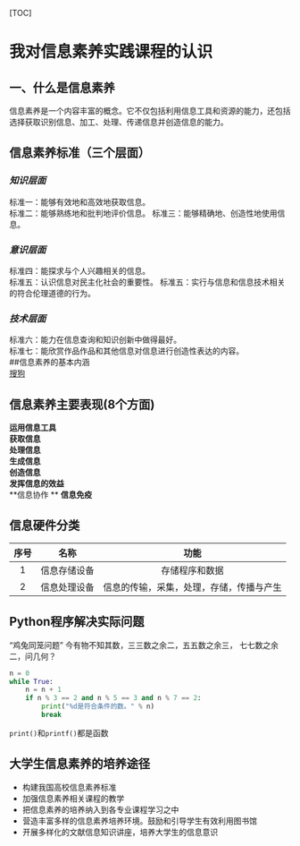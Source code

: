 [TOC]
# 我对信息素养实践课程的认识  
## 一、什么是信息素养  
信息素养是一个内容丰富的概念。它不仅包括利用信息工具和资源的能力，还包括选择获取识别信息、加工、处理、传递信息并创造信息的能力。  
## 信息素养标准（三个层面）  
### *知识层面*  
标准一：能够有效地和高效地获取信息。  
标准二：能够熟练地和批判地评价信息。
标准三：能够精确地、创造性地使用信息。  
### *意识层面*  
标准四：能探求与个人兴趣相关的信息。  
标准五：认识信息对民主化社会的重要性。
标准五：实行与信息和信息技术相关的符合伦理道德的行为。  
### *技术层面*  
标准六：能力在信息查询和知识创新中做得最好。  
标准七：能欣赏作品作品和其他信息对信息进行创造性表达的内容。  
##信息素养的基本内涵  
[搜狗](https://baike.sogou.com/v164806.htm)  
## 信息素养主要表现(8个方面)  
**运用信息工具**  
**获取信息**  
**处理信息**  
**生成信息**  
**创造信息**  
**发挥信息的效益**  
**信息协作 ** 
**信息免疫**  
## 信息硬件分类  
| 序号 |     名称     |                   功能                   |
| :--: | :----------: | :--------------------------------------: |
|  1   | 信息存储设备 |              存储程序和数据              |
|  2   | 信息处理设备 | 信息的传输，采集，处理，存储，传播与产生 |
## Python程序解决实际问题  
“鸡兔同笼问题”
今有物不知其数，三三数之余二，五五数之余三，
七七数之余二，问几何？
```python
n = 0
while True:
    n = n + 1
    if n % 3 == 2 and n % 5 == 3 and n % 7 == 2:
        print("%d是符合条件的数。" % n)
        break  
```
`print()`和`printf()`都是函数
## 大学生信息素养的培养途径  
- 构建我国高校信息素养标准 
- 加强信息素养相关课程的教学 
- 把信息素养的培养纳入到各专业课程学习之中
- 营造丰富多样的信息素养培养环境。鼓励和引导学生有效利用图书馆 
- 开展多样化的文献信息知识讲座，培养大学生的信息意识 
